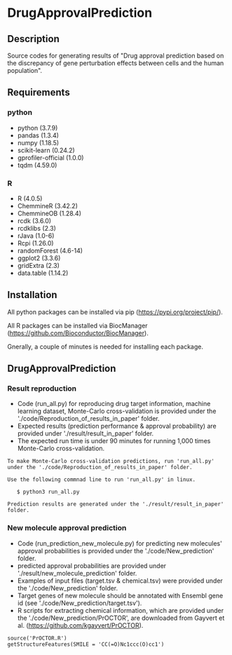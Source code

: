 # DrugApprovalPrediction
## Description
Source codes for generating results of "Drug approval prediction based on the discrepancy of gene perturbation effects between cells and the human population".


## Requirements
### python
- python (3.7.9)
- pandas (1.3.4)
- numpy (1.18.5)
- scikit-learn (0.24.2)
- gprofiler-official (1.0.0)
- tqdm (4.59.0)

### R
- R (4.0.5)
- ChemmineR (3.42.2)
- ChemmineOB (1.28.4)
- rcdk (3.6.0)
- rcdklibs (2.3)
- rJava (1.0-6)
- Rcpi (1.26.0)
- randomForest (4.6-14)
- ggplot2 (3.3.6)
- gridExtra (2.3)
- data.table (1.14.2)

## Installation
All python packages can be installed via pip (https://pypi.org/project/pip/). 

All R packages can be installed via BiocManager (https://github.com/Bioconductor/BiocManager).

Gnerally, a couple of minutes is needed for installing each package.

## DrugApprovalPrediction
### Result reproduction
- Code (run_all.py) for reproducing drug target information, machine learning dataset, Monte-Carlo cross-validation is provided under the './code/Reproduction_of_results_in_paper' folder.
- Expected results (prediction performance & approval probability) are provided under './result/result_in_paper' folder.
- The expected run time is under 90 minutes for running 1,000 times Monte-Carlo cross-validation.

```
To make Monte-Carlo cross-validation predictions, run 'run_all.py' under the './code/Reproduction_of_results_in_paper' folder.

Use the following commnad line to run 'run_all.py' in linux.

   $ python3 run_all.py
   
Prediction results are generated under the './result/result_in_paper' folder.
```

### New molecule approval prediction
- Code (run_prediction_new_molecule.py) for predicting new molecules' approval probabilities is provided under the './code/New_prediction' folder.
- predicted approval probabilities are provided under './result/new_molecule_prediction' folder.
- Examples of input files (target.tsv & chemical.tsv) were provided under the './code/New_prediction' folder. 
- Target genes of new molecule should be annotated with Ensembl gene id (see './code/New_prediction/target.tsv').
- R scripts for extracting chemical information, which are provided under the './code/New_prediction/PrOCTOR', are downloaded from Gayvert et al. (https://github.com/kgayvert/PrOCTOR).
```
source('PrOCTOR.R')
getStructureFeatures(SMILE = 'CC(=O)Nc1ccc(O)cc1')
```
